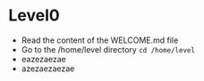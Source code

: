 # Level0
- Read the content of the WELCOME.md file
- Go to the /home/level directory `cd /home/level`
- eazezaezae
- azezaezaezae
